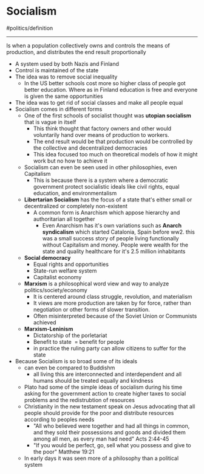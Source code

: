 # Socialism
#politics/definition

- - - -
Is when a population collectively owns and controls the means of production, and distributes the end result proportionally

* A system used by both Nazis and Finland
* Control is maintained of the state
* The idea was to remove social inequality
	* In the US better schools cost more so higher class of people got better education. Where as in Finland education is free and everyone is given the same opportunities
* The idea was to get rid of social classes and make all people equal
* Socialism comes in different forms
	* One of the first schools of socialist thought was **utopian socialism** that is vague in itself
		* This think thought that factory owners and other would voluntarily hand over means of production to workers.
		* The end result would be that production would be controlled by the collective and decentralized democracies
		* This idea focused too much on theoretical models of how it might work but no how to achieve it
	* Socialism can even be seen used in other philosophies, even Capitalism
		* This is because there is a system where a democratic government protect socialistic ideals like civil rights, equal education, and environmentalism
	* **Libertarian Socialism** has the focus of a state that's either small or decentralized or completely non-existent
		* A common form is Anarchism which appose hierarchy and authoritarian all together
			* Even Anarchism has it's own variations such as **Anarch syndicalism** which started Catalonia, Spain before ww2. this was a small success story of people living functionally without Capitalism and money. People were wealth for the state and quality healthcare for it's 2.5 million inhabitants
	* **Social democracy**
		* Equal rights and opportunities
		* State-run welfare system
		* Capitalist economy
	* **Marxism** is a philosophical word view and way to analyze politics/society/economy
		* It is centered around class struggle, revolution, and materialism
		* It views are more production are taken by for force, rather than negotiation or other forms of slower transition.
		* Often misinterpreted because of the Soviet Union or Communists achieved
	* **Marxism-Leninism**
		* Dictatorship of the porletariat
		* Benefit to state  = benefit for people
		* in practice the ruling party can allow citizens to suffer for the state
* Because Socialism is so broad some of its ideals
	* can even be compared to Buddishm
		* all living this are interconnected and interdependent and all humans should be treated equally and kindness
	* Plato had some of the simple ideas of socialism during his time asking for the government action to create higher taxes to social problems and the redistrubtion of resources
	* Christianity in the new testament speak on Jesus advocating that all people should provide for the poor and distribute resources according to peoples needs
		* "All who believed were together and had all things in common, and they sold their possessions and goods and divided them among all men, as every man had need" Acts 2:44-45
		* "If you would be perfect, go, sell what you possess and give to the poor" Matthew 19:21
	* In early days it was seen more of a philosophy than a political system
